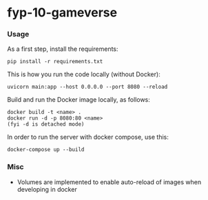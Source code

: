 # fyp-10-gameverse

### Usage
As a first step, install the requirements:
```
pip install -r requirements.txt
```
This is how you run the code locally (without Docker):
```
uvicorn main:app --host 0.0.0.0 --port 8080 --reload
```
Build and run the Docker image locally, as follows:
```
docker build -t <name> .
docker run -d -p 8080:80 <name> 
(fyi -d is detached mode)
```
In order to run the server with docker compose, use this:
```
docker-compose up --build
```
### Misc
- Volumes are implemented to enable auto-reload of images when developing in docker
